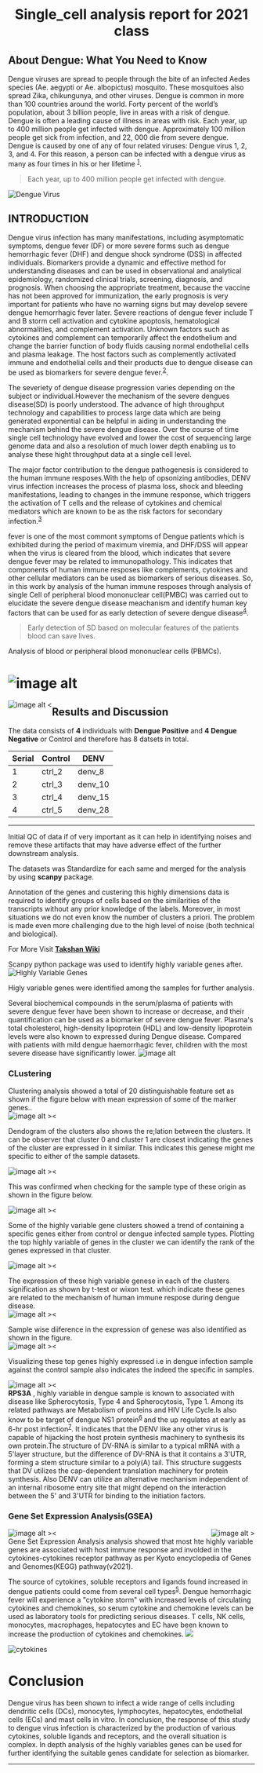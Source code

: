 <h1 align="center">  Single_cell analysis report for 2021 class </h1>

## About Dengue: What You Need to Know

Dengue viruses are spread to people through the bite of an infected Aedes species (Ae. aegypti or Ae. albopictus) mosquito. These mosquitoes also spread Zika, chikungunya, and other viruses.
Dengue is common in more than 100 countries around the world.
Forty percent of the world’s population, about 3 billion people, live in areas with a risk of dengue. Dengue is often a leading cause of illness in areas with risk.
Each year, up to 400 million people get infected with dengue. Approximately 100 million people get sick from infection, and 22, 000 die from severe dengue.
Dengue is caused by one of any of four related viruses: Dengue virus 1, 2, 3, and 4.  For this reason, a person can be infected with a dengue virus as many as four times in his or her lifetime <sup>[1](https://www.cdc.gov/dengue/index.html "CDC")</sup>.

>Each year, up to 400 million people get infected with dengue.

![](./images/denv.png "Dengue Virus")

## INTRODUCTION

Dengue virus infection has many manifestations, including asymptomatic symptoms, dengue fever (DF) or more severe forms such as dengue hemorrhagic fever (DHF) and dengue shock syndrome (DSS) in affected individuals. Biomarkers provide a dynamic and effective method for understanding diseases and can be used in observational and analytical epidemiology, randomized clinical trials, screening, diagnosis, and prognosis. When choosing the appropriate  treatment, because the vaccine has not been approved for immunization, the early prognosis is very important for patients who have no warning signs but may develop severe dengue hemorrhagic fever later. Severe reactions of dengue fever include T and B storm cell activation and cytokine apoptosis, hematological abnormalities, and complement activation. Unknown factors such as cytokines and complement can temporarily affect the endothelium and change the barrier function of body fluids causing normal endothelial cells and plasma leakage. The host factors such as complemently activated immune and endothelial cells and their products due to dengue disease can be used as biomarkers for severe dengue fever.<sup>[2](https://dx.doi.org/10.1186%2Fs12929-015-0191-6 "DENV")</sup>.


The severiety of dengue disease progression varies depending on the subject or individual.However the mechanism of the severe dengues disease(SD) is poorly understood. The advance of high throughput technology and capabilities to process large data which are being generated exponential can be helpful in aiding in understanding the mechanism behind the severe dengue disease. Over the course of time single cell technology have evolved and lower the cost of sequencing large genome data and also a resolution of much lower depth enabling us to analyse these hight throughput data at a single cell level.

The major factor contribution to the  dengue pathogenesis is considered to the human immune resposes.With the help of opsonizing antibodies, DENV virus infection increases the process of plasma loss, shock and bleeding manifestations, leading to changes in the immune response, which triggers the activation of T cells and the release of cytokines and chemical mediators which are known to be as the risk factors for secondary infection.<sup>[3](https://jbiomedsci.biomedcentral.com/articles/10.1186/s12929-015-0191-6#ref-CR3)</sup>

fever is one of the most commont symptoms of Dengue patients which is exhibited  during the period of maximum viremia, and DHF/DSS will appear when the virus is cleared from the blood, which indicates that severe dengue fever may be related to immunopathology. This indicates that components of human immune resposes like complements, cytokines and other cellular mediators can be used as biomarkers of serious diseases. So, in this work by analysis of the human immune resposes through analysis of single Cell of peripheral blood mononuclear cell(PMBC) was carried out to elucidate the severe dengue disease meachanism and identify human key factors that can be used for as early detection of severe dengue disease<sup>[4](https://jbiomedsci.biomedcentral.com/articles/10.1186/s12929-015-0191-6#ref-CR7)</sup>.

> Early detection of SD based on molecular features of the patients blood can save lives.

Analysis of blood or peripheral blood mononuclear cells (PBMCs).

![image alt](./images/biomarker.png "Dengue Virus")
======

![image alt  <](./figures/scatterscatter.png "SAMPLE")

## Results and Discussion

The data consists of **4** individuals with **Dengue Positive** and **4 Dengue Negative** or Control and therefore has 8 datsets in total.

| Serial | Control | DENV    |
| ------ | ------- | ------- |
| 1      | ctrl_2  | denv_8  |
| 2      | ctrl_3  | denv_10 |
| 3      | ctrl_4  | denv_15 |
| 4      | ctrl_5  | denv_28 |

---

Initial QC of data if of very important as it can help in identifying noises and remove these artifacts that may have adverse effect of the further downstream analysis.



The datasets was Standardize  for each same and merged for  the analysis by using **scanpy** package.

Annotation of the genes and custering this highly dimensions data is required to identify groups of cells based on the similarities of the transcripts without any prior knowledge of the labels. Moreover, in most situations we do not even know the number of clusters a priori. The problem is made even more challenging due to the high level of noise (both technical and biological).


For More Visit  [**Takshan Wiki**](https://github.com/Takshan/Single_cell/wiki)

Scanpy python package was used to identify highly variable genes after.![](figures/filter_genes_dispersion_highly_variable_genes.png "Highly Variable Genes")

Higly variable genes were identified among the samples for further analysis.

Several biochemical compounds in the serum/plasma of patients with severe dengue fever have been shown to increase or decrease, and their quantification can be used as a biomarker of severe dengue fever. Plasma's total cholesterol, high-density lipoprotein (HDL) and low-density lipoprotein levels were also known to expressed during Dengue disease. Compared with patients with mild dengue haemorrhagic fever, children with the most severe disease have significantly lower.
![image alt ](figures/violin_final_violin.png)
### CLustering

Clustering analysis showed  a  total of 20 distinguishable feature set as shown if the figure below with mean expression of some of the marker genes..
![image alt ><](figures/dotplot___louvan.png)

Dendogram of  the clusters also shows the re;lation between the clusters.
It can be observer that cluster 0 and cluster 1 are closest indicating the genes of the cluster are expressed in it similar. This indicates this genese might me specific to either of the sample datasets.

![image alt  ><](figures/_dengogram.png)

This was confirmed when checking for the sample type of these origin as shown in the figure below.

![image alt  ><](figures/_output.png)

Some of the highly variable gene clusters showed a trend of containing a specific genes either from control or dengue infected sample types.
Plotting the top highly variable of genes in the cluster we can identify the rank of the genes expressed in that cluster.

![image alt  >< ](figures/rank_genes_groups_louvain_0.6_louvain_0.6_ov_test.png)

The expression of these high variable genese in each of the clusters signification as shown by t-test or wixon test. which indicate these genes are related to the  mechanism of human immune respose during dengue disease. 
![image alt  ><](figures/heatmap_top_10_gene.png)


Sample wise diiference in the expression of genese was also identified as shown in the figure.
![image alt  ><](figures/rank_genes_groups_type_DE_DENV.png)

Visualizing these top genes highly expressed i.e in dengue infection sample against the control sample also indicates the indeed the specific in samples.

![image alt  ><](figures/_sns_ogenes_across_all_clusters.png)
**RPS3A** , highly variable in dengue sample is known to associated with disease like Spherocytosis, Type 4 and Spherocytosis, Type 1. Among its related pathways are Metabolism of proteins and HIV Life Cycle.Is also know to be target of dengue NS1 protein<sup>[6](https://www.sciencedirect.com/science/article/pii/S0042682215002731) </sup>and the up regulates at early as 6-hr post infection<sup>[7](https://www.scielo.br/j/bjmbr/a/wfXGMjptXPZkd8cKVM9DzYG/?lang=en)</sup>. It indicates that the DENV like any other virus is capable of  hijacking the host protein synthesis machinery to synthesis its own protein.The structure of DV-RNA is similar to a typical mRNA with a 5'layer structure, but the difference of DV-RNA is that it contains a 3'UTR, forming a stem structure similar to a poly(A) tail. This structure suggests that DV utilizes the cap-dependent translation machinery for protein synthesis. Also DENV can utilize an alternative mechanism independent of an internal ribosome entry site that might depend on the interaction between the 5' and 3'UTR for binding to the initiation factors.

### Gene Set Expression Analysis(GSEA)

![image alt  >](figures/GO_BP.png)
![image alt  ><](figures/KEGG_2021.png)
Gene Set Expression Analysis analysis showed that most hte highly variable genes are associated with host immune response and involded in the cytokines-cytokines receptor pathway as per Kyoto encyclopedia of Genes and Genomes(KEGG) pathway(v2021).

The source of cytokines, soluble receptors and ligands found increased in dengue patients could come from several cell types<sup>[5](https://jbiomedsci.biomedcentral.com/articles/10.1186/s12929-015-0191-6#ref-CR6)</sup>. Dengue hemorrhagic fever will experience a "cytokine storm" with increased levels of circulating cytokines and chemokines, so serum cytokine and chemokine levels can be used as laboratory tools for predicting serious diseases. T cells, NK cells, monocytes, macrophages, hepatocytes and EC have been known to increase the  production of cytokines and chemokines.
![](figures/umap_.png)

![](figures/cytokines.png "cytokines")

# Conclusion

Dengue virus has been shown to infect a wide range of cells including dendritic cells (DCs), monocytes, lymphocytes, hepatocytes, endothelial cells (ECs) and mast cells in vitro. In conclusion, the response of this study to dengue virus infection is characterized by the production of various cytokines, soluble ligands and receptors, and the overall situation is complex. In depth analysis of the  highly variables genes can be used for further identifying the suitable genes candidate for selection as biomarker.

---
<style type="text/css">


  img[alt$=">"] {
  float: right; 
}

img[alt$="<"] {
  float: left; 
}

img[alt$="><"] {
  display: block; 
  max-width: 100%; 
  height: auto; 
  margin: auto; 
  float: none!important; 
}
</style>
